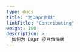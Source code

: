 ```yaml
---
type: docs
title: "为Dapr贡献"
linkTitle: "Contributing"
weight: 100
description: >
  如何为 Dapr 项目做贡献
---
```


